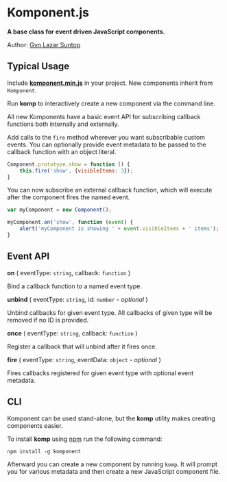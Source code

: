 # Komponent.js

**A base class for event driven JavaScript components.**

Author: [Gvn Lazar Suntop](mailto:gavin@gsuntop.com)


## Typical Usage

Include **[komponent.min.js](https://github.com/gvn/komponent/raw/master/komponent.min.js)** in your project. New components inherit from `Komponent`.

Run **komp** to interactively create a new component via the command line. 

All new Komponents have a basic event API for subscribing callback functions both internally and externally.

Add calls to the `fire` method wherever you want subscribable custom events. You can optionally provide event metadata to be passed to the callback function with an object literal.  

```javascript
Component.prototype.show = function () {
    this.fire('show', {visibleItems: 3});
}
```

You can now subscribe an external callback function, which will execute after the component fires the named event.

```javascript
var myComponent = new Component();

myComponent.on('show', function (event) {
    alert('myComponent is showing ' + event.visibleItems + ' items');
}
```

## Event API

**on** ( eventType: `string`, callback: `function` )

Bind a callback function to a named event type.

**unbind** ( eventType: `string`, id: `number` - *optional* )

Unbind callbacks for given event type. All callbacks of given type will be removed if no ID is provided.

**once** ( eventType: `string`, callback: `function` )

Register a callback that will unbind after it fires once.

**fire** ( eventType: `string`, eventData: `object` - *optional* )

Fires callbacks registered for given event type with optional event metadata.



## CLI

Komponent can be used stand-alone, but the **komp** utility makes creating components easier.

To install **komp** using [npm](https://npmjs.org/) run the following command:

`npm install -g komponent`

Afterward you can create a new component by running `komp`. It will prompt you for various metadata and then create a new JavaScript component file.
